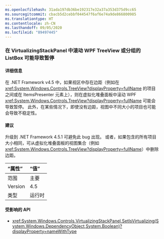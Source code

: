```yaml
---
ms.openlocfilehash: 31ada197db36be192317e32a37a353d375d9cc65
ms.sourcegitcommit: cbacb5d2cebbf044547f6af6e74a9de866800985
ms.translationtype: HT
ms.contentlocale: zh-CN
ms.lasthandoff: 09/05/2020
ms.locfileid: "89497445"
---
```

### <a name="scrolling-a-wpf-treeview-or-grouped-listbox-in-a-virtualizingstackpanel-can-cause-a-hang"></a>在 VirtualizingStackPanel 中滚动 WPF TreeView 或分组的 ListBox 可能导致暂停

#### <a name="details"></a>详细信息

在 .NET Framework v4.5 中，如果视区中存在边距（例如在 <xref:System.Windows.Controls.TreeView?displayProperty=fullName> 的项目之间或在 ItemsPresenter 元素上），则在虚拟化堆叠面板中滚动 WPF <xref:System.Windows.Controls.TreeView?displayProperty=fullName> 可能会导致暂停。 此外，在某些情况下，即使没有边距，视图中不同大小的项目也可能会导致不稳定性。

#### <a name="suggestion"></a>建议

升级到 .NET Framework 4.5.1 可避免此 bug 出现。 或者，如果包含的所有项目大小相同，可从虚拟化堆叠面板的视图集合（例如 <xref:System.Windows.Controls.TreeView?displayProperty=fullName>）中删除边距。

| “属性”    | “值”       |
|:--------|:------------|
| 范围   |主要|
|Version|4.5|
|类型|运行时|

#### <a name="affected-apis"></a>受影响的 API

- <xref:System.Windows.Controls.VirtualizingStackPanel.SetIsVirtualizing(System.Windows.DependencyObject,System.Boolean)?displayProperty=nameWithType>

<!--

#### Affected APIs

- `M:System.Windows.Controls.VirtualizingStackPanel.SetIsVirtualizing(System.Windows.DependencyObject,System.Boolean)`

-->
